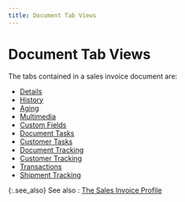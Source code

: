 ```yaml
---
title: Document Tab Views
---
```


# Document Tab Views


The tabs contained in a sales invoice document are:

- [Details]({{site.sp_baseurl}}/misc/details_doc_view_details_sales_invoice_step_by_step.html)
- [History]({{site.sp_baseurl}}/misc/history_doc_view_details_sales_invoice_step_by_step.html)
- [Aging]({{site.sp_baseurl}}/misc/aging_doc_view_details_sales_invoice_step_by_step.html)
- [Multimedia]({{site.sp_baseurl}}/misc/multimedia_doc_view_details_sales_invoice_step_by_step.html)
- [Custom Fields]({{site.sp_baseurl}}/misc/custom_fields_doc_view_details_sales_invoice_step_by_step.html)
- [Document Tasks]({{site.sp_baseurl}}/misc/document_tasks_doc_view_details_sales_invoice_step_by_step.html)
- [Customer Tasks]({{site.sp_baseurl}}/misc/customer_tasks_doc_view_details_sales_invoice_step_by_step.html)
- [Document Tracking]({{site.sp_baseurl}}/misc/document_tracking_doc_view_details_sales_invoice_step_by_step.html)
- [Customer Tracking]({{site.sp_baseurl}}/misc/customer_tracking_doc_view_details_sales_invoice_step_by_step.html)
- [Transactions]({{site.sp_baseurl}}/misc/transactions_doc_view_details_sales_invoice_step_by_step.html)
- [Shipment Tracking]({{site.sp_baseurl}}/misc/shipment_tracking_doc_view_details_sales_invoice_step_by_step.html)



{:.see_also}
See also
: [The Sales Invoice Profile]({{site.sp_baseurl}}/sales-docs/sis/create-si/create-new-si/the_sales_invoice_profile.html)
